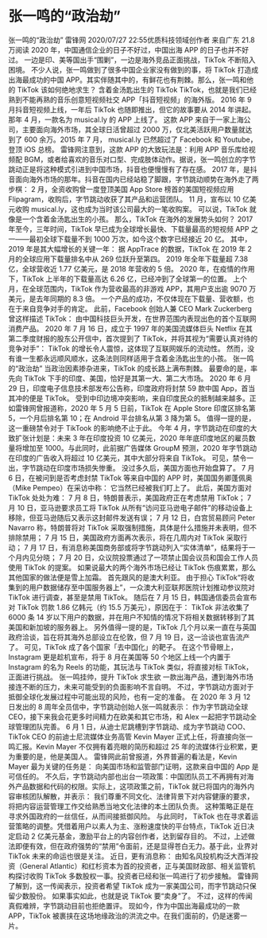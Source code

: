 # 张一鸣的“政治劫”

张一鸣的“政治劫”
雷锋网
2020/07/27 22:55优质科技领域创作者  来自广东
21.8万阅读
2020 年，中国通信企业的日子不好过，中国出海 APP 的日子也并不好过。
一边是印、美等国出手“围剿”，一边是海外竞品正面挑战，TikTok 不断陷入困境。
不少人说，张一鸣做到了很多中国企业家没有做到的事，将 TikTok 打造成出海最成功的中国 APP。其实伴随其中的，有鲜花也有荆棘。那么，张一鸣和他的 TikTok 该如何绝地求生？
含着金汤匙出生的 TikTok
TikTok，也就是我们已经熟到不能再熟的音乐创意短视频社交 APP「抖音短视频」的海外版。
2016 年 9 月抖音短视频上线，一年后 TikTok 也随即推出，但它的故事要从 2014 年讲起。
那年 4 月，一款名为 musical.ly 的 APP 上线了。
这款 APP 来自于一家上海公司，主要面向海外市场，其全球日活曾超过 2000 万，仅北美活跃用户数量就达到了 600 余万。2015 年 7 月， musical.ly 已然超过了 Facebook 和 Youtube，登顶 iOS 总榜。
雷锋网注意到，这款 APP 的大致玩法是：利用 APP 音乐库给视频配 BGM，或者给喜欢的音乐对口型、完成肢体动作。据说，张一鸣创立的字节跳动正是将这种模式引进到中国市场，抖音也便慢慢有了存在感。
2017 年，是抖音面向海外市场的那年。抖音在国内已经站稳了脚跟，字节跳动顺势在海外走了两步棋：
2 月，全资收购曾一度登顶美国 App Store 榜首的美国短视频应用 Flipagram，收购后，字节跳动收获了其产品和运营团队。
11 月，宣布以 10 亿美元收购 musical.ly，这也成为当时该公司最大的一笔收购案。
可以说，TikTok 就像是一个含着金汤匙出生的小孩。
那么，TikTok 在海外的发展势头如何？
2017 年至今，三年时间，TikTok 早已成为全球增长最快、下载量最高的短视频 APP 之一——最初全球下载量不到 1000 万次，如今这个数字已经接近 20 亿。
其中，2019 年是其大幅增长的关键一年：
据 AppTrace 的数据，TikTok 在 2019 年 2 月的全球应用下载量排名中从 269 位跃升至第四。
2019 年全年下载量超 7.38 亿，全球营收近 1.77 亿美元，是 2018 年营收的 5 倍。
2020 年，在疫情的作用下，TikTok 上半年的下载量高达 6.26 亿，已经冲到了全球第一的位置。
上个月，在全球范围内，TikTok 作为营收最高的非游戏 APP，其用户支出逾 9070 万美元，是去年同期的 8.3 倍。
一个产品的成功，不仅体现在下载量、营收额，也在于来自竞争对手的肯定。
此前，Facebook 创始人兼 CEO Mark Zuckerberg 曾这样描述 TikTok：
由中国科技巨头开发，在世界范围内表现出色的首个互联网消费产品。
2020 年 7 月 16 日，成立于 1997 年的美国流媒体巨头 Netflix 在其第二季度财报的股东公开信中，首次提到了 TikTok，并将其视为“需要认真对待的竞争对手”：
TikTok 的增长令人震惊，这体现了互联网娱乐的流动性。
然而，没有谁一生都永远顺风顺水，这条法则同样适用于含着金汤匙出生的小孩。
张一鸣的“政治劫”
当政治因素掺杂进来，TikTok 的成长路上满布荆棘。
最要命的是，率先向 TikTok 下手的印度、美国，恰好是其第一大、第二大市场。
2020 年 6 月 29 日，印度电子信息技术部发布公告称，印度政府将封禁 59 款中国 App，首当其冲的便是 TikTok。
受到中印边境冲突影响，来自印度民众的抵制越来越多。正如雷锋网曾报道称，2020 年 5 月 5 日前，TikTok 在 Apple Store 印度区排名第 5，一个月后排名第 10；在 Android 平台排名从第 3 降为第 5。
值得一提的是，这一重磅禁令对于 TikTook 的影响绝不止于此。
今年 4 月，字节跳动在印度的大致扩张计划是：未来 3 年在印度投资 10 亿美元，2020 年年底印度地区的雇员数量将增加至 1000。与此同时，此前据广告媒体 GroupM 预测，2020 年字节跳动在印度的广告收入将超过 10 亿美元，其中大部分将来自 TikTok。
可见，禁令一出，字节跳动在印度市场损失惨重。
没过多久后，美国方面也开始盘算了。
7 月 6 日，在被问到是否考虑封禁 TikTok 等来自中国的 APP 时，美国国务卿蓬佩奥（Mike Pempeo）在采访中称：
它当然已经被我们盯上了。
此后，美国方面对 TikTok 处处为难：
7 月 8 日，特朗普表示，美国政府正在考虑禁用 TikTok；
7 月 10 日，亚马逊要求员工将 TikTok 从所有“访问亚马逊电子邮件”的移动设备上移除，但亚马逊随后又表示这封邮件发送有误；
7 月 12 日，白宫贸易顾问 Peter Navarro 称，特朗普将对 TikTok 采取强制措施，具体是什么措施并未表明，但不排除禁用；
7 月 15 日，美国政府方面再次表示，将在几周内对 TikTok 采取行动；
7 月 17 日，有消息称美国商务部或将字节跳动列入“实体清单”，结果将于一个月内见分晓；
7 月 20 日，众议院投票通过了一项禁止国会议员和国会工作人员使用 TikTok 的提案。
如果说最大的两个海外市场已经让 TikTok 伤痕累累，那么其他国家的做法便是雪上加霜。
首先跟风的是澳大利亚。
由于担心 TikTok“将收集到的用户数据储存至中国服务器上”，一众澳大利亚联邦医院计划推动参议院对 TikTok 进行调查，甚至是禁用 TikTok。
随后在 7 月 15 日，韩国通信委员会宣布对 TikTok 罚款 1.86 亿韩元（约 15.5 万美元），原因在于：
TikTok 非法收集了 6000 条 14 岁以下用户的数据，并在用户不知情的情况下将相关数据转移到了其美国和新加坡的服务器上。
另外值得一提的是，TikTok 几个月以来一直在与英国政府洽谈，旨在将其海外总部设立在伦敦，但 7 月 19 日，这一洽谈也宣告流产了。
可见，TikTok 成了各个国家「去中国化」的靶子。
在这个节骨眼上，Instagram 更是趁机宣布，将于 8 月在美国等 50 个地区上线一个内置于 Instagram 的名为 Reels 的功能，其玩法与 TikTok 类似，将直接对标 TikTok，正面进行挑战。
张一鸣挂帅，提升 TikTok 求生欲
一款出海产品，遭到海外市场接连不断的压力，未来可能受到的负面影响不言自明。
不过，字节跳动方面对于抵御全球化发展过程中可能出现的风险，也有一定的准备。
在 2020 年 3 月 12 日发出的 8 周年全员信中，字节跳动创始人张一鸣就表示：
作为字节跳动全球 CEO，接下来我会花更多时间精力在欧美和其它市场，和 Alex 一起把字节跳动全球管理团队完善。
6 月 1 日，从迪士尼跳槽到字节跳动、成为字节跳动 COO、TikTok CEO 的前迪士尼流媒体业务高管 Kevin Mayer 正式上任，将直接向张一鸣汇报。Kevin Mayer 不仅拥有着亮眼的简历和超过 25 年的流媒体行业积累，更为重要的是，他是美国人。
雷锋网此前曾报道，外界普遍的看法是，Kevin Mayer 最为关键的任务是：
向美国市场和监管部门证明，这款来自中国的 App 是可信任的。
不久后，字节跳动内部也出台一项政策：中国团队员工不再拥有对海外产品数据和代码的权限。实际上，这项政策之前，TikTok 就已将国内的海外内容审核团队解散，并表示：
我们尊重不同文化、法律背景下对内容健康的要求，将把内容运营管理工作交给熟悉当地文化法律的本土团队负责。
这种策略正是在寻求外国政府的一丝信任，从而间接抵御风险。
与此同时， TikTok 也在寻求着运营策略的调整。凭借着用户以素人为主、涨粉速度快的平台特点，TikTok 近日决定启动 2 亿美元基金，激励平台上的内容创作者，达到留存目的。
不过，上述做法即便有效，但在政府强势的“禁用”令面前，还是显得苍白无力。基于此，业界对 TikTok 未来的命运也很是关注。
近日，更有消息称：
由知名风投机构泛大西洋投资（General Atlantic）和红杉资本为首的投资者，正与美国财政部、相关监管机构探讨收购 TikTok 多数股权一事。投资者已经和张一鸣进行了初步接触。
雷锋网了解到，这一传闻表示，投资者希望 TikTok 成为一家美国公司，而字节跳动只保留少数股份。
如果事实如此，也就是说 TikTok 要“卖身”了。
不过，这样的传闻真假难辨，字节跳动目前也拒绝置评。
现如今，作为中国出海最成功的一款 APP，TikTok 被裹挟在这场地缘政治的洪流之中。在我们面前的，仍是迷雾一片。